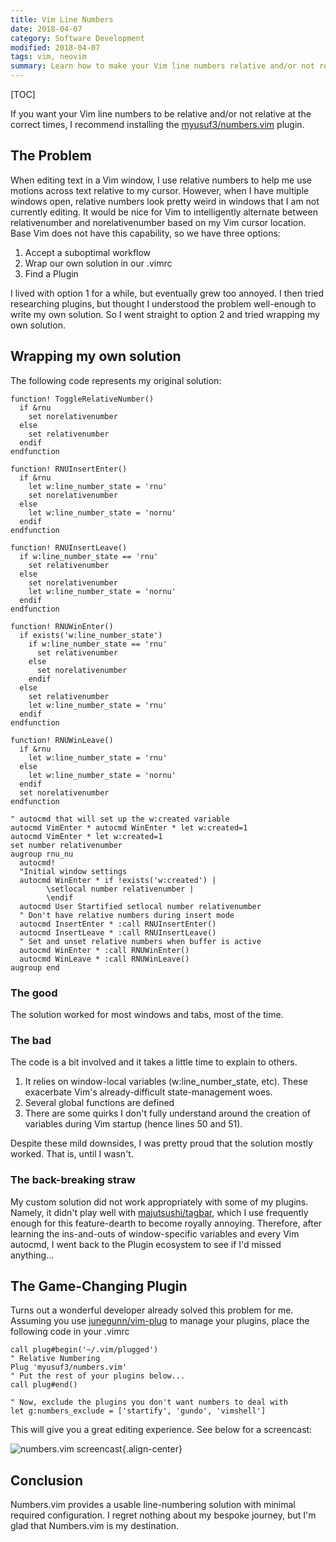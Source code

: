 ```yaml
---
title: Vim Line Numbers
date: 2018-04-07
category: Software Development
modified: 2018-04-07
tags: vim, neovim
summary: Learn how to make your Vim line numbers relative and/or not relative at optimal times.
---
```


[TOC]

If you want your Vim line numbers to be relative and/or not relative at the correct times, I recommend installing the [myusuf3/numbers.vim](https://github.com/myusuf3/numbers.vim) plugin.

## The Problem

When editing text in a Vim window, I use relative numbers to help me use motions across text relative to my cursor. However, when I have multiple windows open, relative numbers look pretty weird in windows that I am not currently editing. It would be nice for Vim to intelligently alternate between relativenumber and norelativenumber based on my Vim cursor location. Base Vim does not have this capability, so we have three options:

1. Accept a suboptimal workflow
2. Wrap our own solution in our .vimrc
3. Find a Plugin

I lived with option 1 for a while, but eventually grew too annoyed. I then tried researching plugins, but thought I understood the problem well-enough to write my own solution. So I went straight to option 2 and tried wrapping my own solution.

## Wrapping my own solution

The following code represents my original solution:

```vim
function! ToggleRelativeNumber()
  if &rnu
    set norelativenumber
  else
    set relativenumber
  endif
endfunction

function! RNUInsertEnter()
  if &rnu
    let w:line_number_state = 'rnu'
    set norelativenumber
  else
    let w:line_number_state = 'nornu'
  endif
endfunction

function! RNUInsertLeave()
  if w:line_number_state == 'rnu'
    set relativenumber
  else
    set norelativenumber
    let w:line_number_state = 'nornu'
  endif
endfunction

function! RNUWinEnter()
  if exists('w:line_number_state')
    if w:line_number_state == 'rnu'
      set relativenumber
    else
      set norelativenumber
    endif
  else
    set relativenumber
    let w:line_number_state = 'rnu'
  endif
endfunction

function! RNUWinLeave()
  if &rnu
    let w:line_number_state = 'rnu'
  else
    let w:line_number_state = 'nornu'
  endif
  set norelativenumber
endfunction

" autocmd that will set up the w:created variable
autocmd VimEnter * autocmd WinEnter * let w:created=1
autocmd VimEnter * let w:created=1
set number relativenumber
augroup rnu_nu
  autocmd!
  "Initial window settings
  autocmd WinEnter * if !exists('w:created') |
        \setlocal number relativenumber |
        \endif
  autocmd User Startified setlocal number relativenumber
  " Don't have relative numbers during insert mode
  autocmd InsertEnter * :call RNUInsertEnter()
  autocmd InsertLeave * :call RNUInsertLeave()
  " Set and unset relative numbers when buffer is active
  autocmd WinEnter * :call RNUWinEnter()
  autocmd WinLeave * :call RNUWinLeave()
augroup end
```

### The good

The solution worked for most windows and tabs, most of the time.

### The bad

The code is a bit involved and it takes a little time to explain to others.

1. It relies on window-local variables (w:line_number_state, etc). These exacerbate Vim's already-difficult state-management woes.
2. Several global functions are defined
3. There are some quirks I don't fully understand around the creation of variables during Vim startup (hence lines 50 and 51).

Despite these mild downsides, I was pretty proud that the solution mostly worked. That is, until I wasn't.

### The back-breaking straw

My custom solution did not work appropriately with some of my plugins. Namely, it didn't play well with [majutsushi/tagbar](https://github.com/majutsushi/tagbar), which I use frequently enough for this feature-dearth to become royally annoying. Therefore, after learning the ins-and-outs of window-specific variables and every Vim autocmd, I went back to the Plugin ecosystem to see if I'd missed anything\...

## The Game-Changing Plugin

Turns out a wonderful developer already solved this problem for me. Assuming you use [junegunn/vim-plug](https://github.com/junegunn/vim-plug) to manage your plugins, place the following code in your .vimrc

```vim
call plug#begin('~/.vim/plugged')
" Relative Numbering
Plug 'myusuf3/numbers.vim'
" Put the rest of your plugins below...
call plug#end()

" Now, exclude the plugins you don't want numbers to deal with
let g:numbers_exclude = ['startify', 'gundo', 'vimshell']
```

This will give you a great editing experience. See below for a screencast:

![numbers.vim screencast]({static}/gif/numbers-vim.gif){.align-center}

## Conclusion

Numbers.vim provides a usable line-numbering solution with minimal required configuration. I regret nothing about my bespoke journey, but I'm glad that Numbers.vim is my destination.
